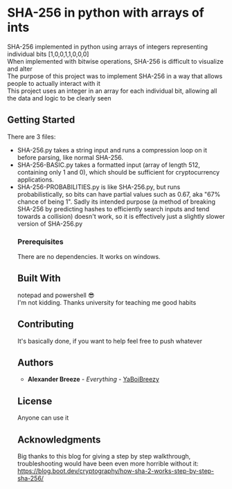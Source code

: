 # SHA-256 in python with arrays of ints

SHA-256 implemented in python using arrays of integers representing individual bits [1,0,0,1,1,0,0,0]<br/>
When implemented with bitwise operations, SHA-256 is difficult to visualize and alter <br/>
The purpose of this project was to implement SHA-256 in a way that allows people to actually interact with it <br/>
This project uses an integer in an array for each individual bit, allowing all the data and logic to be clearly seen

## Getting Started
There are 3 files:<br/>
<ul>
<li>SHA-256.py takes a string input and runs a compression loop on it before parsing, like normal SHA-256.</li>
<li>SHA-256-BASIC.py takes a formatted input (array of length 512, containing only 1 and 0), which should be sufficient for cryptocurrency applications.</li>
<li>SHA-256-PROBABILITIES.py is like SHA-256.py, but runs probabilistically, so bits can have partial values such as 0.67, aka "67% chance of being 1". Sadly its intended purpose (a method of breaking SHA-256 by predicting hashes to efficiently search inputs and tend towards a collision) doesn't work, so it is effectively just a slightly slower version of SHA-256.py</li>

### Prerequisites

There are no dependencies. It works on windows.<br/>

## Built With

notepad and powershell 😎 <br/>
I'm not kidding. Thanks university for teaching me good habits

## Contributing

It's basically done, if you want to help feel free to push whatever

## Authors

* **Alexander Breeze** - *Everything* - [YaBoiBreezy](https://github.com/YaBoiBreezy)

## License

Anyone can use it

## Acknowledgments

Big thanks to this blog for giving a step by step walkthrough, troubleshooting would have been even more horrible without it: <br/>
https://blog.boot.dev/cryptography/how-sha-2-works-step-by-step-sha-256/
